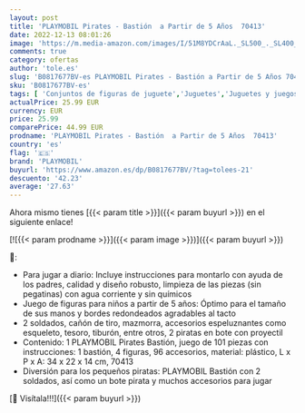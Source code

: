 ```yaml
---
layout: post
title: 'PLAYMOBIL Pirates - Bastión  a Partir de 5 Años  70413'
date: 2022-12-13 08:01:26
image: 'https://m.media-amazon.com/images/I/51M8YDCrAaL._SL500_._SL400_.jpg'
comments: true
category: ofertas
author: 'tole.es'
slug: 'B0817677BV-es PLAYMOBIL Pirates - Bastión a Partir de 5 Años 70413'
sku: 'B0817677BV-es'
tags: [ 'Conjuntos de figuras de juguete','Juguetes','Juguetes y juegos','Muñecos y figuras','playmobil','🇪🇸', ]
actualPrice: 25.99 EUR
currency: EUR
price: 25.99
comparePrice: 44.99 EUR
prodname: 'PLAYMOBIL Pirates - Bastión  a Partir de 5 Años  70413'
country: 'es'
flag: '🇪🇸'
brand: 'PLAYMOBIL'
buyurl: 'https://www.amazon.es/dp/B0817677BV/?tag=tolees-21'
descuento: '42.23'
average: '27.63'
---
```


Ahora mismo tienes [{{< param title >}}]({{< param buyurl >}}) en el siguiente enlace!

[![{{< param prodname >}}]({{< param image >}})]({{< param buyurl >}})

🔎:

- Para jugar a diario: Incluye instrucciones para montarlo con ayuda de los padres, calidad y diseño robusto, limpieza de las piezas (sin pegatinas) con agua corriente y sin químicos
- Juego de figuras para niños a partir de 5 años: Óptimo para el tamaño de sus manos y bordes redondeados agradables al tacto
- 2 soldados, cañón de tiro, mazmorra, accesorios espeluznantes como esqueleto, tesoro, tiburón, entre otros, 2 piratas en bote con proyectil
- Contenido: 1 PLAYMOBIL Pirates Bastión, juego de 101 piezas con instrucciones: 1 bastión, 4 figuras, 96 accesorios, material: plástico, L x P x A: 34 x 22 x 14 cm, 70413
- Diversión para los pequeños piratas: PLAYMOBIL Bastión con 2 soldados, así como un bote pirata y muchos accesorios para jugar

[🛒 Visítala!!!]({{< param buyurl >}})
